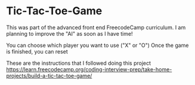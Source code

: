 # Tic-Tac-Toe-Game
This was part of the advanced front end FreecodeCamp curriculum. 
I am planning to improve the "AI" as soon as I have time!

You can choose which player you want to use ("X" or "O")
Once the game is finished, you can reset

These are the instructions that I followed doing this project
https://learn.freecodecamp.org/coding-interview-prep/take-home-projects/build-a-tic-tac-toe-game/



